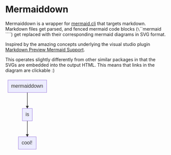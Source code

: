 # Mermaiddown
Mermaiddown is a wrapper for [mermaid.cli] that targets markdown. Markdown files get parsed, and fenced mermaid code blocks
(`\`\`\`mermaid \`\`\``) get replaced with their corresponding mermaid diagrams in SVG format.

Inspired by the amazing concepts underlying the visual studio plugin [Markdown Preview Mermaid Support].

This operates slightly differently from other similar packages in that the SVGs are embedded into the output
HTML. This means that links in the diagram are clickable :)

<svg id="mermaid-1572651664270" width="100%" xmlns="http://www.w3.org/2000/svg" style="max-width: 137.546875px;" viewBox="0 0 137.546875 233"><style>#mermaid-1572651664270 .label{font-family:trebuchet ms,verdana,arial;color:#333}#mermaid-1572651664270 .node circle,#mermaid-1572651664270 .node ellipse,#mermaid-1572651664270 .node polygon,#mermaid-1572651664270 .node rect{fill:#ececff;stroke:#9370db;stroke-width:1px}#mermaid-1572651664270 .node.clickable{cursor:pointer}#mermaid-1572651664270 .arrowheadPath{fill:#333}#mermaid-1572651664270 .edgePath .path{stroke:#333;stroke-width:1.5px}#mermaid-1572651664270 .edgeLabel{background-color:#e8e8e8}#mermaid-1572651664270 .cluster rect{fill:#ffffde!important;stroke:#aa3!important;stroke-width:1px!important}#mermaid-1572651664270 .cluster text{fill:#333}#mermaid-1572651664270 div.mermaidTooltip{position:absolute;text-align:center;max-width:200px;padding:2px;font-family:trebuchet ms,verdana,arial;font-size:12px;background:#ffffde;border:1px solid #aa3;border-radius:2px;pointer-events:none;z-index:100}#mermaid-1572651664270 .actor{stroke:#ccf;fill:#ececff}#mermaid-1572651664270 text.actor{fill:#000;stroke:none}#mermaid-1572651664270 .actor-line{stroke:grey}#mermaid-1572651664270 .messageLine0{marker-end:"url(#arrowhead)"}#mermaid-1572651664270 .messageLine0,#mermaid-1572651664270 .messageLine1{stroke-width:1.5;stroke-dasharray:"2 2";stroke:#333}#mermaid-1572651664270 #arrowhead{fill:#333}#mermaid-1572651664270 #crosshead path{fill:#333!important;stroke:#333!important}#mermaid-1572651664270 .messageText{fill:#333;stroke:none}#mermaid-1572651664270 .labelBox{stroke:#ccf;fill:#ececff}#mermaid-1572651664270 .labelText,#mermaid-1572651664270 .loopText{fill:#000;stroke:none}#mermaid-1572651664270 .loopLine{stroke-width:2;stroke-dasharray:"2 2";marker-end:"url(#arrowhead)";stroke:#ccf}#mermaid-1572651664270 .note{stroke:#aa3;fill:#fff5ad}#mermaid-1572651664270 .noteText{fill:#000;stroke:none;font-family:trebuchet ms,verdana,arial;font-size:14px}#mermaid-1572651664270 .section{stroke:none;opacity:.2}#mermaid-1572651664270 .section0{fill:rgba(102,102,255,.49)}#mermaid-1572651664270 .section2{fill:#fff400}#mermaid-1572651664270 .section1,#mermaid-1572651664270 .section3{fill:#fff;opacity:.2}#mermaid-1572651664270 .sectionTitle0,#mermaid-1572651664270 .sectionTitle1,#mermaid-1572651664270 .sectionTitle2,#mermaid-1572651664270 .sectionTitle3{fill:#333}#mermaid-1572651664270 .sectionTitle{text-anchor:start;font-size:11px;text-height:14px}#mermaid-1572651664270 .grid .tick{stroke:#d3d3d3;opacity:.3;shape-rendering:crispEdges}#mermaid-1572651664270 .grid path{stroke-width:0}#mermaid-1572651664270 .today{fill:none;stroke:red;stroke-width:2px}#mermaid-1572651664270 .task{stroke-width:2}#mermaid-1572651664270 .taskText{text-anchor:middle;font-size:11px}#mermaid-1572651664270 .taskTextOutsideRight{fill:#000;text-anchor:start;font-size:11px}#mermaid-1572651664270 .taskTextOutsideLeft{fill:#000;text-anchor:end;font-size:11px}#mermaid-1572651664270 .taskText0,#mermaid-1572651664270 .taskText1,#mermaid-1572651664270 .taskText2,#mermaid-1572651664270 .taskText3{fill:#fff}#mermaid-1572651664270 .task0,#mermaid-1572651664270 .task1,#mermaid-1572651664270 .task2,#mermaid-1572651664270 .task3{fill:#8a90dd;stroke:#534fbc}#mermaid-1572651664270 .taskTextOutside0,#mermaid-1572651664270 .taskTextOutside1,#mermaid-1572651664270 .taskTextOutside2,#mermaid-1572651664270 .taskTextOutside3{fill:#000}#mermaid-1572651664270 .active0,#mermaid-1572651664270 .active1,#mermaid-1572651664270 .active2,#mermaid-1572651664270 .active3{fill:#bfc7ff;stroke:#534fbc}#mermaid-1572651664270 .activeText0,#mermaid-1572651664270 .activeText1,#mermaid-1572651664270 .activeText2,#mermaid-1572651664270 .activeText3{fill:#000!important}#mermaid-1572651664270 .done0,#mermaid-1572651664270 .done1,#mermaid-1572651664270 .done2,#mermaid-1572651664270 .done3{stroke:grey;fill:#d3d3d3;stroke-width:2}#mermaid-1572651664270 .doneText0,#mermaid-1572651664270 .doneText1,#mermaid-1572651664270 .doneText2,#mermaid-1572651664270 .doneText3{fill:#000!important}#mermaid-1572651664270 .crit0,#mermaid-1572651664270 .crit1,#mermaid-1572651664270 .crit2,#mermaid-1572651664270 .crit3{stroke:#f88;fill:red;stroke-width:2}#mermaid-1572651664270 .activeCrit0,#mermaid-1572651664270 .activeCrit1,#mermaid-1572651664270 .activeCrit2,#mermaid-1572651664270 .activeCrit3{stroke:#f88;fill:#bfc7ff;stroke-width:2}#mermaid-1572651664270 .doneCrit0,#mermaid-1572651664270 .doneCrit1,#mermaid-1572651664270 .doneCrit2,#mermaid-1572651664270 .doneCrit3{stroke:#f88;fill:#d3d3d3;stroke-width:2;cursor:pointer;shape-rendering:crispEdges}#mermaid-1572651664270 .activeCritText0,#mermaid-1572651664270 .activeCritText1,#mermaid-1572651664270 .activeCritText2,#mermaid-1572651664270 .activeCritText3,#mermaid-1572651664270 .doneCritText0,#mermaid-1572651664270 .doneCritText1,#mermaid-1572651664270 .doneCritText2,#mermaid-1572651664270 .doneCritText3{fill:#000!important}#mermaid-1572651664270 .titleText{text-anchor:middle;font-size:18px;fill:#000}#mermaid-1572651664270 g.classGroup text{fill:#9370db;stroke:none;font-family:trebuchet ms,verdana,arial;font-size:10px}#mermaid-1572651664270 g.classGroup rect{fill:#ececff;stroke:#9370db}#mermaid-1572651664270 g.classGroup line{stroke:#9370db;stroke-width:1}#mermaid-1572651664270 .classLabel .box{stroke:none;stroke-width:0;fill:#ececff;opacity:.5}#mermaid-1572651664270 .classLabel .label{fill:#9370db;font-size:10px}#mermaid-1572651664270 .relation{stroke:#9370db;stroke-width:1;fill:none}#mermaid-1572651664270 #compositionEnd,#mermaid-1572651664270 #compositionStart{fill:#9370db;stroke:#9370db;stroke-width:1}#mermaid-1572651664270 #aggregationEnd,#mermaid-1572651664270 #aggregationStart{fill:#ececff;stroke:#9370db;stroke-width:1}#mermaid-1572651664270 #dependencyEnd,#mermaid-1572651664270 #dependencyStart,#mermaid-1572651664270 #extensionEnd,#mermaid-1572651664270 #extensionStart{fill:#9370db;stroke:#9370db;stroke-width:1}#mermaid-1572651664270 .branch-label,#mermaid-1572651664270 .commit-id,#mermaid-1572651664270 .commit-msg{fill:#d3d3d3;color:#d3d3d3}</style><style>#mermaid-1572651664270 {
    color: rgb(0, 0, 0);
    font: normal normal 400 normal 16px / normal "Times New Roman";
  }</style><g transform="translate(-12, -12)"><g class="output"><g class="clusters"></g><g class="edgePaths"><g class="edgePath" style="opacity: 1;"><path class="path" d="M80.7734375,59L80.7734375,84L80.7734375,109" marker-end="url(#arrowhead12)" style="fill:none"></path><defs><marker id="arrowhead12" viewBox="0 0 10 10" refX="9" refY="5" markerUnits="strokeWidth" markerWidth="8" markerHeight="6" orient="auto"><path d="M 0 0 L 10 5 L 0 10 z" class="arrowheadPath" style="stroke-width: 1; stroke-dasharray: 1, 0;"></path></marker></defs></g><g class="edgePath" style="opacity: 1;"><path class="path" d="M80.7734375,148L80.7734375,173L80.7734375,198" marker-end="url(#arrowhead13)" style="fill:none"></path><defs><marker id="arrowhead13" viewBox="0 0 10 10" refX="9" refY="5" markerUnits="strokeWidth" markerWidth="8" markerHeight="6" orient="auto"><path d="M 0 0 L 10 5 L 0 10 z" class="arrowheadPath" style="stroke-width: 1; stroke-dasharray: 1, 0;"></path></marker></defs></g></g><g class="edgeLabels"><g class="edgeLabel" style="opacity: 1;" transform=""><g transform="translate(0,0)" class="label"><foreignObject width="0" height="0"><div xmlns="http://www.w3.org/1999/xhtml" style="display: inline-block; white-space: nowrap;"><span class="edgeLabel"></span></div></foreignObject></g></g><g class="edgeLabel" style="opacity: 1;" transform=""><g transform="translate(0,0)" class="label"><foreignObject width="0" height="0"><div xmlns="http://www.w3.org/1999/xhtml" style="display: inline-block; white-space: nowrap;"><span class="edgeLabel"></span></div></foreignObject></g></g></g><g class="nodes"><g class="node clickable" id="a" transform="translate(80.7734375,39.5)" style="opacity: 1;"><rect rx="0" ry="0" x="-60.7734375" y="-19.5" width="121.546875" height="39"></rect><g class="label" transform="translate(0,0)"><g transform="translate(-50.7734375,-9.5)"><foreignObject width="101.546875" height="19"><div xmlns="http://www.w3.org/1999/xhtml" style="display: inline-block; white-space: nowrap;">mermaiddown</div></foreignObject></g></g></g><g class="node" id="b" transform="translate(80.7734375,128.5)" style="opacity: 1;"><rect rx="0" ry="0" x="-15.5234375" y="-19.5" width="31.046875" height="39"></rect><g class="label" transform="translate(0,0)"><g transform="translate(-5.5234375,-9.5)"><foreignObject width="11.046875" height="19"><div xmlns="http://www.w3.org/1999/xhtml" style="display: inline-block; white-space: nowrap;">is</div></foreignObject></g></g></g><g class="node" id="c" transform="translate(80.7734375,217.5)" style="opacity: 1;"><rect rx="0" ry="0" x="-27.84375" y="-19.5" width="55.6875" height="39"></rect><g class="label" transform="translate(0,0)"><g transform="translate(-17.84375,-9.5)"><foreignObject width="35.6875" height="19"><div xmlns="http://www.w3.org/1999/xhtml" style="display: inline-block; white-space: nowrap;">cool!</div></foreignObject></g></g></g></g></g></g></svg>

[mermaid.cli]: https://npm.com/package/mermaid.cli
[Markdown Preview Mermaid Support]: https://marketplace.visualstudio.com/items?itemName=bierner.markdown-mermaid
